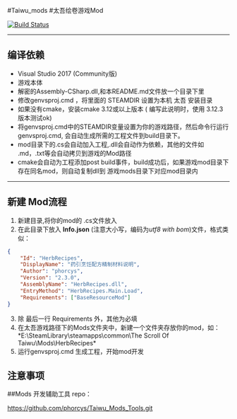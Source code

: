 #Taiwu_mods
#太吾绘卷游戏Mod

[![Build Status](https://travis-ci.com/phorcys/Taiwu_mods.svg?branch=master)](https://travis-ci.com/phorcys/Taiwu_mods)

****
## 编译依赖
*  Visual Studio 2017 (Community版)
*  游戏本体
*  解密的Assembly-CSharp.dll,和本README.md文件放一个目录下里
*  修改genvsproj.cmd ，将里面的 STEAMDIR 设置为本机 太吾 安装目录
*  如果没有cmake，安装cmake  3.12或以上版本  ( 编写此说明时，使用 3.12.3 版本测试ok)
*  将genvsproj.cmd中的STEAMDIR变量设置为你的游戏路径，然后命令行运行 genvsproj.cmd, 会自动生成所需的工程文件到build目录下。
*  mod目录下的.cs会自动加入工程,.dll会自动作为依赖，其他的文件如 .md，.txt等会自动拷贝到游戏的Mod路径
*  cmake会自动为工程添加post build事件，build成功后，如果游戏mod目录下存在同名mod，则自动复制dll到 游戏mods目录下对应mod目录内

****
## 新建 Mod流程

1. 新建目录,将你的mod的 .cs文件放入
2. 在此目录下放入 **Info.json** (注意大小写，编码为*utf8 with bom*)文件，格式类似：
```json
{
    "Id": "HerbRecipes",
    "DisplayName": "药引烹饪配方精制材料说明",
    "Author": "phorcys",
    "Version": "2.3.0",
    "AssemblyName": "HerbRecipes.dll",
    "EntryMethod": "HerbRecipes.Main.Load",
    "Requirements": ["BaseResourceMod"]
}
```
3. 除 最后一行 Requirements 外，其他为必填
4. 在太吾游戏路径下的Mods文件夹中，新建一个文件夹存放你的mod，如：*E:\SteamLibrary\steamapps\common\The Scroll Of Taiwu\Mods\HerbRecipes\*
5. 运行genvsproj.cmd 生成工程，开始mod开发

## 注意事项 

##Mods 开发辅助工具 repo：

https://github.com/phorcys/Taiwu_Mods_Tools.git

